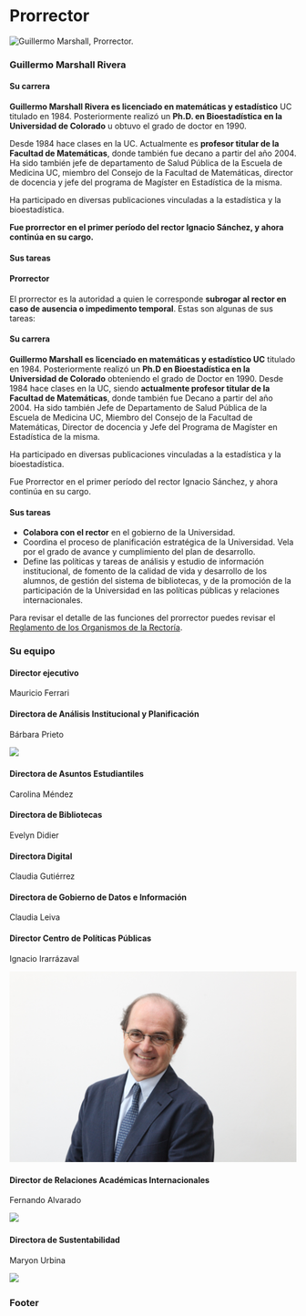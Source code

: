 # Prorrector

![Guillermo Marshall, Prorrector.](../../../.gitbook/assets/_mg_7223.jpg)

### Guillermo Marshall Rivera

#### Su carrera

**Guillermo Marshall Rivera es licenciado en matemáticas y estadístico** UC titulado en 1984. Posteriormente realizó un **Ph.D. en Bioestadística en la Universidad de Colorado** u obtuvo el grado de doctor en 1990. 

Desde 1984 hace clases en la UC. Actualmente es **profesor titular de la Facultad de Matemáticas**, donde también fue decano a partir del año 2004. Ha sido también jefe de departamento de Salud Pública de la Escuela de Medicina UC, miembro del Consejo de la Facultad de Matemáticas, director de docencia y jefe del programa de Magíster en Estadística de la misma.  
  
Ha participado en diversas publicaciones vinculadas a la estadística y la bioestadística.

**Fue prorrector en el primer período del rector Ignacio Sánchez, y ahora continúa en su cargo.** 

#### Sus tareas

#### Prorrector

El prorrector es la autoridad a quien le corresponde **subrogar al rector en caso de ausencia o impedimento temporal**. Estas son algunas de sus tareas: 

#### Su carrera

**Guillermo Marshall es licenciado en matemáticas y estadístico UC** titulado en 1984. Posteriormente realizó un **Ph.D en Bioestadística en la Universidad de Colorado** obteniendo el grado de Doctor en 1990. Desde 1984 hace clases en la UC, siendo **actualmente profesor titular de la Facultad de Matemáticas**, donde también fue Decano a partir del año 2004. Ha sido también Jefe de Departamento de Salud Pública de la Escuela de Medicina UC, Miembro del Consejo de la Facultad de Matemáticas, Director de docencia y Jefe del Programa de Magíster en Estadística de la misma.  
  
Ha participado en diversas publicaciones vinculadas a la estadística y la bioestadística.

Fue Prorrector en el primer período del rector Ignacio Sánchez, y ahora continúa en su cargo. 

#### Sus tareas

* **Colabora con el rector** en el gobierno de la Universidad.
* Coordina el proceso de planificación estratégica de la Universidad. Vela por el grado de avance y cumplimiento del plan de desarrollo.
* Define las políticas y tareas de análisis y estudio de información institucional, de fomento de la calidad de vida y desarrollo de los alumnos, de gestión del sistema de bibliotecas, y de la promoción de la participación de la Universidad en las políticas públicas y relaciones internacionales.

Para revisar el detalle de las funciones del prorrector puedes revisar el [Reglamento de los Organismos de la Rectoría](http://secretariageneral.uc.cl/documento/normas-generales/101-reglamento-de-los-organismos-de-rectoria/file).

### Su equipo

#### Director ejecutivo 

Mauricio Ferrari

#### Directora de Análisis Institucional y Planificación

Bárbara Prieto

![](../../../.gitbook/assets/_mg_0742.JPG)

####  Directora de Asuntos Estudiantiles

Carolina Méndez

#### Directora de Bibliotecas

Evelyn Didier

#### Directora Digital

Claudia Gutiérrez

#### Directora de Gobierno de Datos e Información

Claudia Leiva

#### Director Centro de Políticas Públicas

Ignacio Irarrázaval

![](../../../.gitbook/assets/img_0276.JPG)

#### Director de Relaciones Académicas Internacionales

Fernando Alvarado

![](../../../.gitbook/assets/img_5484.JPG)

#### Directora de Sustentabilidad

Maryon Urbina

![](../../../.gitbook/assets/img_7353.JPG)



### Footer

